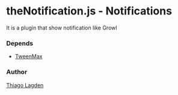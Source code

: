 theNotification.js - Notifications
==================================
 
It is a plugin that show notification like Growl
    
### Depends

 - [TweenMax](https://raw.githubusercontent.com/greensock/GreenSock-JS/blob/{version}/src/uncompressed/TweenMax.js)

### Author

[Thiago Lagden](mailto:lagden@gmail.com)